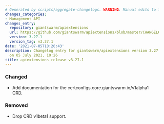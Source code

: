 ```yaml
---
# Generated by scripts/aggregate-changelogs. WARNING: Manual edits to this files will be overwritten.
changes_categories:
- Management API
changes_entry:
  repository: giantswarm/apiextensions
  url: https://github.com/giantswarm/apiextensions/blob/master/CHANGELOG.md#3271---2021-07-05
  version: 3.27.1
  version_tag: v3.27.1
date: '2021-07-05T10:26:43'
description: Changelog entry for giantswarm/apiextensions version 3.27.1, published
  on 05 July 2021, 10:26
title: apiextensions release v3.27.1
---
```


### Changed
- Add documentation for the certconfigs.core.giantswarm.io/v1alpha1 CRD.
### Removed
- Drop CRD v1beta1 support.
